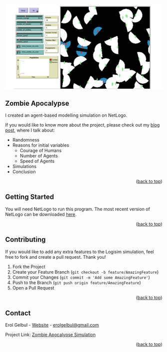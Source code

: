 <div id="top"></div>

<div style="text-align:center"><img src="images/screenshot.png" /></div>

<!-- ABOUT THE PROJECT -->
## Zombie Apocalypse

I created an agent-based modelling simulation on NetLogo.

If you would like to know more about the project, please check out my
[blog post](https://erolgelbul.com/project-blog/zombie-apocalypse-ai), where I talk about:
* Randomness
* Reasons for initial variables
  * Courage of Humans
  * Number of Agents
  * Speed of Agents
* Simulations
* Conclusion


<p align="right">(<a href="#top">back to top</a>)</p>


<!-- GETTING STARTED -->
## Getting Started

You will need NetLogo to run this program. The most recent version of NetLogo can be downloaded [here](https://ccl.northwestern.edu/netlogo/download.shtml).

<p align="right">(<a href="#top">back to top</a>)</p>


<!-- CONTRIBUTING -->
## Contributing

If you would like to add any extra features to the Logisim simulation, feel free to fork and create a pull request. Thank you!

1. Fork the Project
2. Create your Feature Branch (`git checkout -b feature/AmazingFeature`)
3. Commit your Changes (`git commit -m 'Add some AmazingFeature'`)
4. Push to the Branch (`git push origin feature/AmazingFeature`)
5. Open a Pull Request

<p align="right">(<a href="#top">back to top</a>)</p>


<!-- CONTACT -->
## Contact

Erol Gelbul - [Website](erolgelbul.com) - erolgelbul@gmail.com

Project Link: [Zombie Apocalypse Simulation](https://github.com/ErolGelbul/zombie-apocalypse-ai)

<p align="right">(<a href="#top">back to top</a>)</p>


<!-- MARKDOWN LINKS & IMAGES -->
